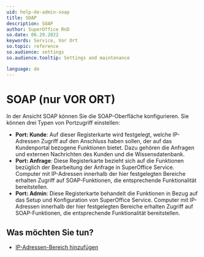 ```yaml
---
uid: help-de-admin-soap
title: SOAP
description: SOAP
author: SuperOffice RnD
so.date: 06.29.2022
keywords: Service, Vor Ort
so.topic: reference
so.audience: settings
so.audience.tooltip: Settings and maintenance

language: de
---
```


# SOAP (nur VOR ORT)

In der Ansicht SOAP können Sie die SOAP-Oberfläche konfigurieren. Sie können drei Typen von Portzugriff einstellen:

* **Port: Kunde**: Auf dieser Registerkarte wird festgelegt, welche IP-Adressen Zugriff auf den Anschluss haben sollen, der auf das Kundenportal bezogene Funktionen bietet. Dazu gehören die Anfragen und externen Nachrichten des Kunden und die Wissensdatenbank.
* **Port: Anfrage**: Diese Registerkarte bezieht sich auf die Funktionen bezüglich der Bearbeitung der Anfrage in SuperOffice Service. Computer mit IP-Adressen innerhalb der hier festgelegten Bereiche erhalten Zugriff auf SOAP-Funktionen, die entsprechende Funktionalität bereitstellen.
* **Port: Admin**: Diese Registerkarte behandelt die Funktionen in Bezug auf das Setup und Konfiguration von SuperOffice Service. Computer mit IP-Adressen innerhalb der hier festgelegten Bereiche erhalten Zugriff auf SOAP-Funktionen, die entsprechende Funktionalität bereitstellen.

## Was möchten Sie tun?

* [IP-Adressen-Bereich hinzufügen][1]

<!-- Referenced links -->
[1]: ../configure-soap.md

<!-- Referenced images -->
